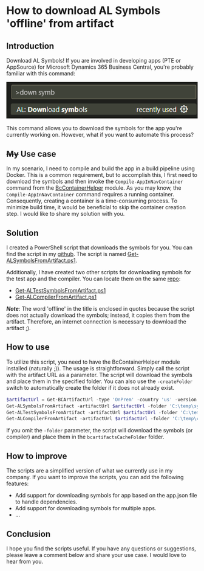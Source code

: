 # How to download AL Symbols 'offline' from artifact

## Introduction

Download AL Symbols! If you are involved in developing apps (PTE or AppSource) for Microsoft Dynamics 365 Business Central, you're probably familiar with this command:

![Download AL Symbols](https://raw.githubusercontent.com/NavNab/alcompilersymbols/main/src/img/downloadSymbols.png?token=GHSAT0AAAAAACEQ2KQ226HDYMVFCKAM2LIAZFN2ZEA "Download AL Symbols")

This command allows you to download the symbols for the app you're currently working on. However, what if you want to automate this process?

## ~~My~~ Use case

In my scenario, I need to compile and build the app in a build pipeline using Docker. This is a common requirement, but to accomplish this, I first need to download the symbols and then invoke the `Compile-AppInNavContainer` command from the [BcContainerHelper](https://www.powershellgallery.com/packages/BcContainerHelper/) module.
As you may know, the `Compile-AppInNavContainer` command requires a running container. Consequently, creating a container is a time-consuming process. To minimize build time, it would be beneficial to skip the container creation step. I would like to share my solution with you.

## Solution

I created a PowerShell script that downloads the symbols for you. You can find the script in my [github](https://github.com/NavNab/alcompilersymbols). The script is named [Get-ALSymbolsFromArtifact.ps1](https://github.com/NavNab/alcompilersymbols/blob/main/src/Get-ALSymbolsFromArtifact.ps1).

Additionally, I have created two other scripts for downloading symbols for the test app and the compiler. You can locate them on the same [repo](https://github.com/NavNab/alcompilersymbols):

- [Get-ALTestSymbolsFromArtifact.ps1](https://github.com/NavNab/alcompilersymbols/blob/main/src/Get-ALTestSymbolsFromArtifact.ps1)
- [Get-ALCompilerFromArtifact.ps1](https://github.com/NavNab/alcompilersymbols/blob/main/src/Get-ALCompilerFromArtifact.ps1)

***Note***: The word 'offline' in the title is enclosed in quotes because the script does not actually download the symbols; instead, it copies them from the artifact. Therefore, an internet connection is necessary to download the artifact ;).

## How to use

To utilize this script, you need to have the BcContainerHelper module installed (naturally ;)). The usage is straightforward. Simply call the script with the artifact URL as a parameter. The script will download the symbols and place them in the specified folder. You can also use the `-createFolder`  switch to automatically create the folder if it does not already exist.

```powershell
$artifactUrl = Get-BCArtifactUrl -type 'OnPrem' -country 'us' -version '22.3' -latest
Get-ALSymbolsFromArtifact -artifactUrl $artifactUrl -folder 'C:\temp\symbols' -createFolder
Get-ALTestSymbolsFromArtifact -artifactUrl $artifactUrl -folder 'C:\temp\symbols' -createFolder
Get-ALCompilerFromArtifact -artifactUrl $artifactUrl -folder 'C:\temp\compiler' -createFolder
```

If you omit the `-folder` parameter, the script will download the symbols (or compiler) and place them in the `bcartifactsCacheFolder` folder.

## How to improve

The scripts are a simplified version of what we currently use in my company. If you want to improve the scripts, you can add the following features:

- Add support for downloading symbols for app based on the app.json file to handle dependencies.
- Add support for downloading symbols for multiple apps.
- ...

## Conclusion

I hope you find the scripts useful. If you have any questions or suggestions, please leave a comment below and share your use case. I would love to hear from you.
